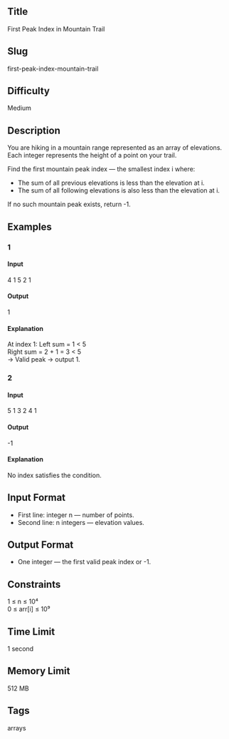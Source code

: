 ## Title

First Peak Index in Mountain Trail

## Slug

first-peak-index-mountain-trail

## Difficulty

Medium

## Description

You are hiking in a mountain range represented as an array of elevations.  
Each integer represents the height of a point on your trail.

Find the first mountain peak index — the smallest index i where:  

- The sum of all previous elevations is less than the elevation at i.  
- The sum of all following elevations is also less than the elevation at i.

If no such mountain peak exists, return -1.

## Examples

### 1

#### Input
4
1 5 2 1

#### Output
1

#### Explanation
At index 1:
Left sum = 1 < 5  
Right sum = 2 + 1 = 3 < 5  
→ Valid peak → output 1.

### 2

#### Input
5
1 3 2 4 1

#### Output
-1

#### Explanation
No index satisfies the condition.

## Input Format
- First line: integer n — number of points.  
- Second line: n integers — elevation values.

## Output Format
- One integer — the first valid peak index or -1.

## Constraints
1 ≤ n ≤ 10⁴  
0 ≤ arr[i] ≤ 10⁹  

## Time Limit
1 second  

## Memory Limit
512 MB  

## Tags
arrays
